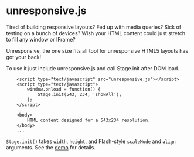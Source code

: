 # unresponsive.js

Tired of building responsive layouts? Fed up with media queries? Sick of testing on a bunch of devices? Wish your HTML content could just stretch to fill any window or IFrame?

Unresponsive, the one size fits all tool for unresponsive HTML5 layouts has got your back! 

To use it just include unresponsive.js and call Stage.init after DOM load.

```
    <script type="text/javascript" src="unresponsive.js"></script>
    <script type="text/javascript">
        window.onload = function() {
            Stage.init(543, 234, 'showAll');
        };
    </script>
    ...
    <body>
        HTML content designed for a 543x234 resolution.
    </body>
    ...
```

`Stage.init()` takes `width`, `height`, and Flash-style `scaleMode` and `align` arguments. See the [demo](http://zozuar.org/unresponsive.js/interactive-demo.html) for details.
